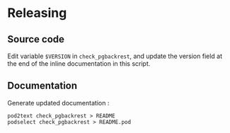 # Releasing

## Source code

Edit variable `$VERSION` in `check_pgbackrest`, and update the version field at
the end of the inline documentation in this script.

## Documentation

Generate updated documentation :
```
pod2text check_pgbackrest > README
podselect check_pgbackrest > README.pod
```
